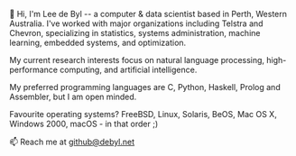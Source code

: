 👋 Hi, I'm Lee de Byl -- a computer & data scientist based in Perth, Western Australia. I've worked with major organizations including Telstra and Chevron, specializing in statistics, systems administration, machine learning, embedded systems, and optimization.

My current research interests focus on natural language processing, high-performance computing, and artificial intelligence.

My preferred programming languages are C, Python, Haskell, Prolog and Assembler, but I am open minded.

Favourite operating systems? FreeBSD, Linux, Solaris, BeOS, Mac OS X, Windows 2000, macOS - in that order ;)

📫 Reach me at github@debyl.net

<!---
ldebyl/ldebyl is a ✨ special ✨ repository because its `README.md` (this file) appears on your GitHub profile.
You can click the Preview link to take a look at your changes.
--->

